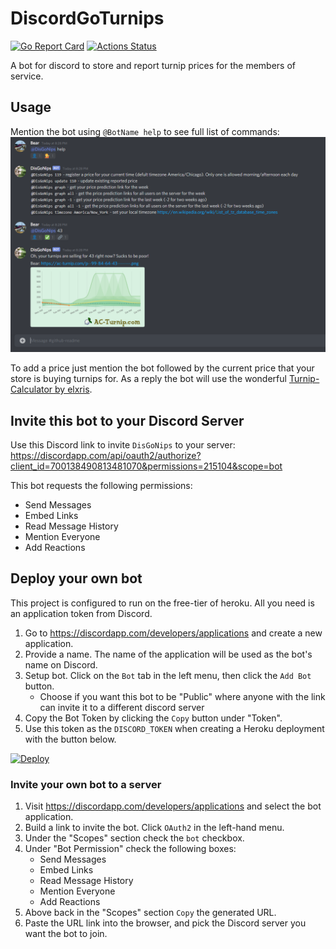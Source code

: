 # DiscordGoTurnips
[![Go Report Card](https://goreportcard.com/badge/github.com/alexberryman/DiscordGoTurnips)](https://goreportcard.com/report/github.com/alexberryman/DiscordGoTurnips)
[![Actions Status](https://github.com/alexberryman/discordgoturnips/workflows/Go/badge.svg)](https://github.com/alexberryman/discordgoturnips/actions)

A bot for discord to store and report turnip prices for the members of service.

## Usage
Mention the bot using `@BotName help` to see full list of commands:
![usage image](./docs/images/usage.PNG)

To add a price just mention the bot followed by the current price that your store is buying turnips for. As a reply the bot will use the wonderful [Turnip-Calculator by elxris](https://github.com/elxris/Turnip-Calculator).

## Invite this bot to your Discord Server
Use this Discord link to invite `DisGoNips` to your server: https://discordapp.com/api/oauth2/authorize?client_id=700138490813481070&permissions=215104&scope=bot

This bot requests the following permissions:
- Send Messages
- Embed Links
- Read Message History
- Mention Everyone
- Add Reactions

## Deploy your own bot
This project is configured to run on the free-tier of heroku. All you need is an application token from Discord.

1. Go to https://discordapp.com/developers/applications and create a new application. 
1. Provide a name. The name of the application will be used as the bot's name on Discord.
1. Setup bot. Click on the `Bot` tab in the left menu, then click the `Add Bot` button.
    - Choose if you want this bot to be "Public" where anyone with the link can invite it to a different discord server
1. Copy the Bot Token by clicking the `Copy` button under "Token".
1. Use this token as the `DISCORD_TOKEN` when creating a Heroku deployment with the button below.

[![Deploy](https://www.herokucdn.com/deploy/button.png)](https://heroku.com/deploy)

### Invite your own bot to a server
1. Visit https://discordapp.com/developers/applications and select the bot application.
1. Build a link to invite the bot. Click `OAuth2` in the left-hand menu.
1. Under the "Scopes" section check the `bot` checkbox.
1. Under "Bot Permission" check the following boxes:
    - Send Messages
    - Embed Links
    - Read Message History
    - Mention Everyone
    - Add Reactions
1. Above back in the "Scopes" section `Copy` the generated URL.
1. Paste the URL link into the browser, and pick the Discord server you want the bot to join.
